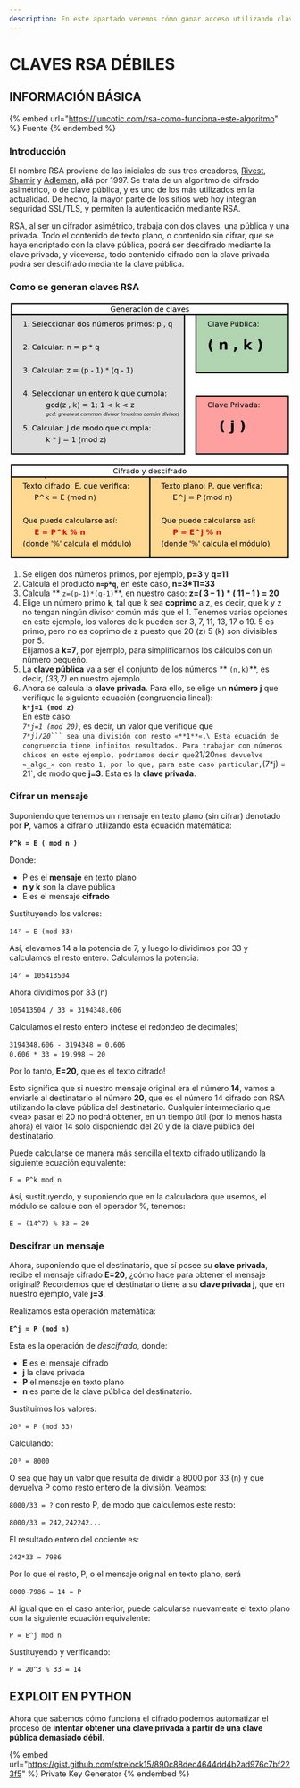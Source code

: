 ```yaml
---
description: En este apartado veremos cómo ganar acceso utilizando claves RSA débiles.
---
```


# CLAVES RSA DÉBILES

## INFORMACIÓN BÁSICA

{% embed url="https://juncotic.com/rsa-como-funciona-este-algoritmo" %}
Fuente
{% endembed %}

### Introducción

El nombre RSA proviene de las iniciales de sus tres creadores, [Rivest](https://en.wikipedia.org/wiki/Ron\_Rivest), [Shamir](https://en.wikipedia.org/wiki/Adi\_Shamir) y [Adleman](https://en.wikipedia.org/wiki/Leonard\_Adleman), allá por 1997. Se trata de un algoritmo de cifrado asimétrico, o de clave pública, y es uno de los más utilizados en la actualidad. De hecho, la mayor parte de los sitios web hoy integran seguridad SSL/TLS, y permiten la autenticación mediante RSA.

RSA, al ser un cifrador asimétrico, trabaja con dos claves, una pública y una privada. Todo el contenido de texto plano, o contenido sin cifrar, que se haya encriptado con la clave pública, podrá ser descifrado mediante la clave privada, y viceversa, todo contenido cifrado con la clave privada podrá ser descifrado mediante la clave pública.

### Como se generan claves RSA

![Resumen RSA](../.gitbook/assets/rsa.jpg)

1. Se eligen dos números primos, por ejemplo, **p=3** y **q=11**
2. Calcula el producto **`n=p*q`**, en este caso, **n=3\*11=33**
3. Calcula ** `z=(p-1)*(q-1)`**, en nuestro caso: **z=( 3 – 1 ) \* ( 11 – 1 ) = 20**
4. Elige un número primo **`k`**, tal que k sea **coprimo** a z, es decir, que k y z no tengan ningún divisor común más que el 1. Tenemos varias opciones en este ejemplo, los valores de k pueden ser 3, 7, 11, 13, 17 o 19. 5 es primo, pero no es coprimo de z puesto que 20 (z) 5 (k) son divisibles por 5.\
   Elijamos a **k=7**, por ejemplo, para simplificarnos los cálculos con un número pequeño.
5. La **clave pública** va a ser el conjunto de los números ** `(n,k)`**, es decir, _(33,7)_ en nuestro ejemplo.
6. Ahora se calcula la **clave privada**. Para ello, se elige un **número j** que verifique la siguiente ecuación (congruencia lineal):\
   **`k*j=1 (mod z)`**\
   En este caso:\
   _`7*j=1 (mod 20)`_, es decir, un valor que verifique que\
   _`7*j)/20`_` ``` sea una división con resto «**1**«.\
   Esta ecuación de congruencia tiene infinitos resultados. Para trabajar con números chicos en este ejemplo, podríamos decir que `21/20` nos devuelve «_algo_» con resto 1, por lo que, para este caso particular, `(7*j) = 21`, de modo que **j=3**. Esta es la **clave privada**.

### Cifrar un mensaje



Suponiendo que tenemos un mensaje en texto plano (sin cifrar) denotado por **P**, vamos a cifrarlo utilizando esta ecuación matemática:

**`P^k = E ( mod n )`**

Donde:

* P es el **mensaje** en texto plano
* **n y k** son la clave pública
* E es el mensaje **cifrado**

Sustituyendo los valores:

`14⁷ = E (mod 33)`

Así, elevamos 14 a la potencia de 7, y luego lo dividimos por 33 y calculamos el resto entero. Calculamos la potencia:

`14⁷ = 105413504`

Ahora dividimos por 33 (n)

`105413504 / 33 = 3194348.606`

Calculamos el resto entero (nótese el redondeo de decimales)

`3194348.606 - 3194348 = 0.606`\
`0.606 * 33 = 19.998 ~ 20`

Por lo tanto, **E=20,** que es el texto cifrado!

Esto significa que si nuestro mensaje original era el número **14**, vamos a enviarle al destinatario el número **20**, que es el número 14 cifrado con RSA utilizando la clave pública del destinatario. Cualquier intermediario que «vea» pasar el 20 no podrá obtener, en un tiempo útil (por lo menos hasta ahora) el valor 14 solo disponiendo del 20 y de la clave pública del destinatario.

Puede calcularse de manera más sencilla el texto cifrado utilizando la siguiente ecuación equivalente:

```
E = P^k mod n
```

Así, sustituyendo, y suponiendo que en la calculadora que usemos, el módulo se calcule con el operador %, tenemos:

```
E = (14^7) % 33 = 20
```

### Descifrar un mensaje



Ahora, suponiendo que el destinatario, que sí posee su **clave privada**, recibe el mensaje cifrado **E=20**, ¿cómo hace para obtener el mensaje original? Recordemos que el destinatario tiene a su **clave privada j**, que en nuestro ejemplo, vale **j=3**.

Realizamos esta operación matemática:

**`E^j = P (mod n)`**

Esta es la operación de _descifrado_, donde:

* **E** es el mensaje cifrado
* **j** la clave privada
* **P** el mensaje en texto plano
* **n** es parte de la clave pública del destinatario.

Sustituimos los valores:

`20³ = P (mod 33)`

Calculando:

`20³ = 8000`

O sea que hay un valor que resulta de dividir a 8000 por 33 (n) y que devuelva P como resto entero de la división. Veamos:

`8000/33 = ?` con resto P, de modo que calculemos este resto:

`8000/33 = 242,242242...`

El resultado entero del cociente es:

`242*33 = 7986`

Por lo que el resto, P, o el mensaje original en texto plano, será

`8000-7986 = 14 = P`

Al igual que en el caso anterior, puede calcularse nuevamente el texto plano con la siguiente ecuación equivalente:

```
P = E^j mod n
```

Sustituyendo y verificando:

```
P = 20^3 % 33 = 14
```

## EXPLOIT EN PYTHON

Ahora que sabemos cómo funciona el cifrado podemos automatizar el proceso de **intentar obtener una clave privada a partir de una clave pública demasiado débil**.

{% embed url="https://gist.github.com/strelock15/890c88dec4644dd4b2ad976c7bf223f5" %}
Private Key Generator
{% endembed %}
